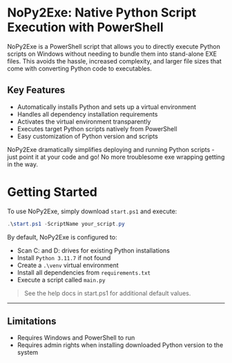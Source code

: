 # NoPy2Exe: Native Python Script Execution with PowerShell

NoPy2Exe is a PowerShell script that allows you to directly execute Python scripts on 
Windows without needing to bundle them into stand-alone EXE files. 
This avoids the hassle, increased complexity, and larger file sizes that come with 
converting Python code to executables.

## Key Features
- Automatically installs Python and sets up a virtual environment
- Handles all dependency installation requirements
- Activates the virtual environment transparently
- Executes target Python scripts natively from PowerShell
- Easy customization of Python version and scripts

NoPy2Exe dramatically simplifies deploying and running Python scripts - 
just point it at your code and go! No more troublesome exe wrapping getting in the way.

# Getting Started
To use NoPy2Exe, simply download `start.ps1` and execute:

```powershell
.\start.ps1 -ScriptName your_script.py
```

By default, NoPy2Exe is configured to:

- Scan C: and D: drives for existing Python installations
- Install `Python 3.11.7` if not found
- Create a `.\venv` virtual environment
- Install all dependencies from `requirements.txt`
- Execute a script called `main.py`

> See the help docs in start.ps1 for additional default values.

---

## Limitations

- Requires Windows and PowerShell to run
- Requires admin rights when installing downloaded Python version to the system